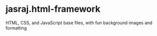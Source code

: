 # jasraj.html-framework
HTML, CSS, and JavaScript base files, with fun background images and formatting
